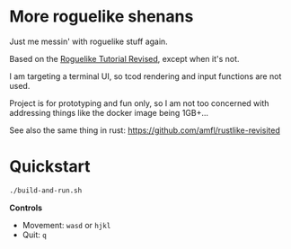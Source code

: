 # More roguelike shenans

Just me messin' with roguelike stuff again.

Based on the [Roguelike Tutorial Revised][rtr], except when it's not.

I am targeting a terminal UI, so tcod rendering and input functions are not
used.

Project is for prototyping and fun only, so I am not too concerned with
addressing things like the docker image being 1GB+...

See also the same thing in rust: https://github.com/amfl/rustlike-revisited

# Quickstart

```sh
./build-and-run.sh
```

**Controls**

- Movement: `wasd` or `hjkl`
- Quit: `q`

[rtr]: http://rogueliketutorials.com/tutorials/tcod/
